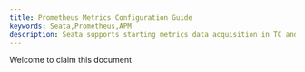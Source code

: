 ```yaml
---
title: Prometheus Metrics Configuration Guide
keywords: Seata,Prometheus,APM
description: Seata supports starting metrics data acquisition in TC and outputting it to Prometheus monitoring system
---
```


Welcome to claim this document